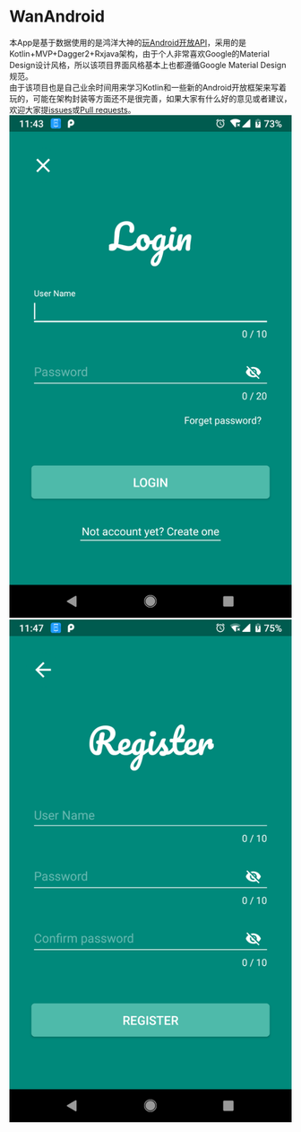 # WanAndroid
本App是基于数据使用的是鸿洋大神的[玩Android开放API](http://wanandroid.com/blog/show/2)，采用的是Kotlin+MVP+Dagger2+Rxjava架构，由于个人非常喜欢Google的Material Design设计风格，所以该项目界面风格基本上也都遵循Google Material Design规范。<br>
由于该项目也是自己业余时间用来学习Kotlin和一些新的Android开放框架来写着玩的，可能在架构封装等方面还不是很完善，如果大家有什么好的意见或者建议，欢迎大家提[issues](https://github.com/songmao123/WanAndroid/issues)或[Pull requests](https://github.com/songmao123/WanAndroid/pulls)。<br>
![Alt text](ScreenShot/image01.png)  ![Alt text](ScreenShot/image02.png)